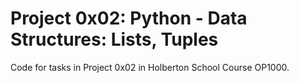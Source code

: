 # Project 0x02: Python - Data Structures: Lists, Tuples
Code for tasks in Project 0x02 in Holberton School Course OP1000.